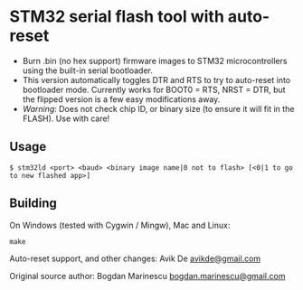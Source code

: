 # STM32 serial flash tool with auto-reset

* Burn .bin (no hex support) firmware images to STM32 microcontrollers using the built-in serial bootloader.
* This version automatically toggles DTR and RTS to try to auto-reset into bootloader mode. Currently works for BOOT0 = RTS, NRST = DTR, but the flipped version is a few easy modifications away.
* *Warning*: Does not check chip ID, or binary size (to ensure it will fit in the FLASH). Use with care!

## Usage

```
$ stm32ld <port> <baud> <binary image name|0 not to flash> [<0|1 to go to new flashed app>]
```

## Building

On Windows (tested with Cygwin / Mingw), Mac and Linux:
```
make
```

Auto-reset support, and other changes: Avik De <avikde@gmail.com>

Original source author: Bogdan Marinescu <bogdan.marinescu@gmail.com>
